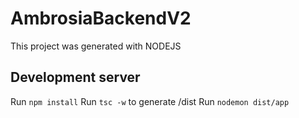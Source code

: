 # AmbrosiaBackendV2

This project was generated with NODEJS

## Development server

Run `npm install`
Run `tsc -w` to generate /dist
Run `nodemon dist/app`